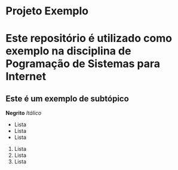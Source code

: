 # Projeto Exemplo

# Este repositório é utilizado como exemplo na disciplina de Pogramação de Sistemas para Internet

## Este é um exemplo de subtópico

**Negrito**
*Itálico*

- Lista
- Lista
- Lista

1. Lista
1. Lista
1. Lista